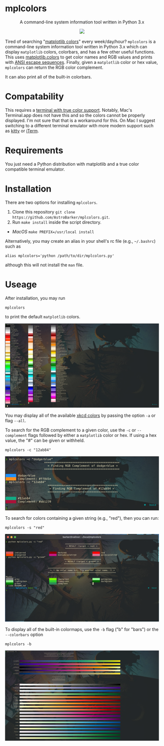 # mplcolors

<p align="center">A command-line system information tool written in Python 3.x</p>

<p align="center">
<a href="./LICENSE.md"><img src="https://img.shields.io/badge/license-GPL-blue.svg"></a>
</p>

Tired of searching "[matplotlib colors](https://duckduckgo.com/?q=matplotlib+colors&atb=v275-4&ia=web)" every week/day/hour?
`mplcolors` is a command-line system information tool written in Python 3.x which can display `matplotlib` colors, colorbars, and has a few other useful functions.
This uses [matplotlib.colors](https://matplotlib.org/stable/api/colors_api.html) to get color names and RGB values and prints with [ANSI escape sequences](https://stackoverflow.com/questions/4842424/list-of-ansi-color-escape-sequences). 
Finally, given a `matplotlib` color or hex value, `mplcolors` can return the RGB color complement.

It can also print all of the built-in colorbars.

# Compatability
This requires a [terminal with true color support](https://gist.github.com/XVilka/8346728).
Notably, Mac's Terminal.app does not have this and so the colors cannot be properly displayed.
I'm not sure that that is a workaround for this. 
On Mac I suggest switching to a different terminal emulator with more modern support such as [kitty](https://sw.kovidgoyal.net/kitty/) or [iTerm](https://iterm2.com/).

# Requirements
You just need a Python distribution with matplotlib and a true color compatible terminal emulator.

# Installation
There are two options for installing `mplcolors`. 
1. Clone this repository `git clone https://github.com/AstroBarker/mplcolors.git`.
2. Run `make install` inside the script directory.
  * _MacOS_ `make PREFIX=/usr/local install`

Alternatively, you may create an alias in your shell's rc file (e.g., `~/.bashrc`) such as 
```shell
alias mplcolors='python /path/to/dir/mplcolors.py'
```
although this will not install the `man` file.

# Useage

After installation, you may run
```shell
mplcolors
```

to print the default `matplotlib` colors.

![Screenshot showing the script in use](screenshot.png)

You may display all of the available [xkcd colors](https://xkcd.com/color/rgb/) by passing the option `-a` or flag `--all`.

To search for the RGB complement to a given color, use the `-c` or `--complement` flags followed by either a `matplotlib` color or hex.
If using a hex value, the "#" can be given or withheld.

```shell
mplcolors -c "12ab84"
```

![Screenshot showing the complement](screenshot_complement.png)

To search for colors containing a given string (e.g., "red"), then you can run: 
```shell
mplcolors -s "red"
```

![Screenshot showing the search](search_screenshot.png)

To display all of the built-in colormaps, use the `-b` flag ("b" for "bars") or the `--colorbars` option

```shell
mplcolors -b
```

![Screenshot showing colorbars.](screenshot_colorbars.png) 
